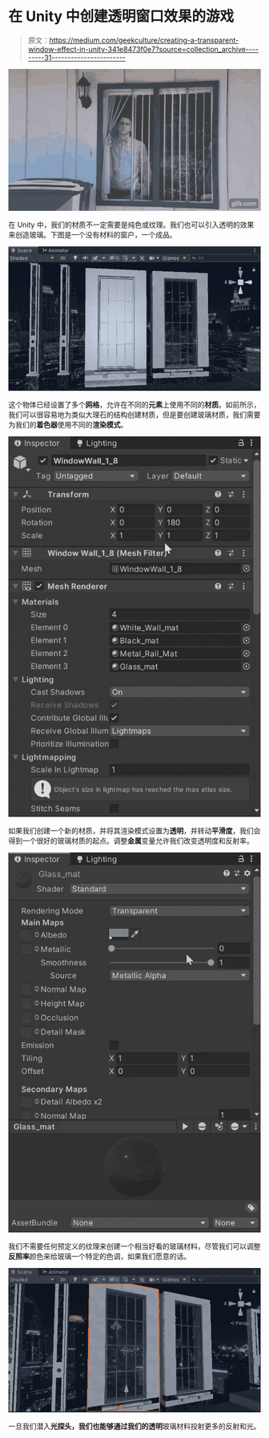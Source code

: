 # 在 Unity 中创建透明窗口效果的游戏

> 原文：<https://medium.com/geekculture/creating-a-transparent-window-effect-in-unity-341e8473f0e7?source=collection_archive---------31----------------------->

![](img/c401f13ed5631c9bc54a5ece1539cfd7.png)

在 Unity 中，我们的材质不一定需要是纯色或纹理。我们也可以引入透明的效果来创造玻璃。下图是一个没有材料的窗户，一个成品。

![](img/70bcee61451324e7010a5fb9f1227884.png)

这个物体已经设置了多个**网格**，允许在不同的**元素**上使用不同的**材质**。如前所示，我们可以很容易地为类似大理石的结构创建材质，但是要创建玻璃材质，我们需要为我们的**着色器**使用不同的**渲染模式**。

![](img/906655ffa32ffb136acf896a9c67aec0.png)

如果我们创建一个新的材质，并将其渲染模式设置为**透明**，并转动**平滑度**，我们会得到一个很好的玻璃材质的起点。调整**金属**变量允许我们改变透明度和反射率。

![](img/7f51ac1fc5dfa1b463bf0584b038a60a.png)

我们不需要任何预定义的纹理来创建一个相当好看的玻璃材料，尽管我们可以调整**反照率**颜色来给玻璃一个特定的色调，如果我们愿意的话。

![](img/ccb4123bd68473873baf29282d7830d5.png)

一旦我们潜入**光探头，**我们也能够通过我们的**透明**玻璃材料投射更多的反射和光。